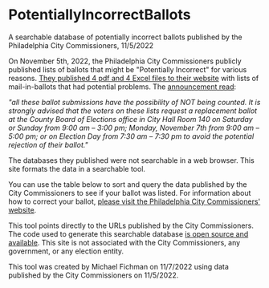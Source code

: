 # PotentiallyIncorrectBallots
A searchable database of potentially incorrect ballots published by the Philadelphia City Commissioners, 11/5/2022

On November 5th, 2022, the Philadelphia City Commissioners publicly published lists of ballots that might be "Potentially Incorrect" for various reasons. [They published 4 pdf and 4 Excel files to their website](https://vote.phila.gov/news/2022/11/05/ballots-administratively-determined-to-have-no-secrecy-envelope-or-no-signature-no-date-or-a-potentially-incorrect-date-on-return-envelope/) with lists of mail-in-ballots that had potential problems. The [announcement read](https://vote.phila.gov/news/2022/11/05/ballots-administratively-determined-to-have-no-secrecy-envelope-or-no-signature-no-date-or-a-potentially-incorrect-date-on-return-envelope/):

*"all these ballot submissions have the possibility of NOT being counted. It is strongly advised that the voters on these lists request a replacement ballot at the County Board of Elections office in City Hall Room 140 on Saturday or Sunday from 9:00 am – 3:00 pm; Monday, November 7th from 9:00 am – 5:00 pm; or on Election Day from 7:30 am – 7:30 pm to avoid the potential rejection of their ballot."*

The databases they published were not searchable in a web browser. This site formats the data in a searchable tool.

You can use the table below to sort and query the data published by the City Commissioners to see if your ballot was listed. For information about how to correct your ballot, [please visit the Philadelphia City Commissioners' website](https://vote.phila.gov/news/2022/11/05/ballots-administratively-determined-to-have-no-secrecy-envelope-or-no-signature-no-date-or-a-potentially-incorrect-date-on-return-envelope/).

This tool points directly to the URLs published by the City Commissioners. The code used to generate this searchable database [is open source and available](https://github.com/mafichman/PotentiallyIncorrectBallots).
This site is not associated with the City Commissioners, any government, or any election entity.

This tool was created by Michael Fichman on 11/7/2022 using data published by the City Commissioners on 11/5/2022.
